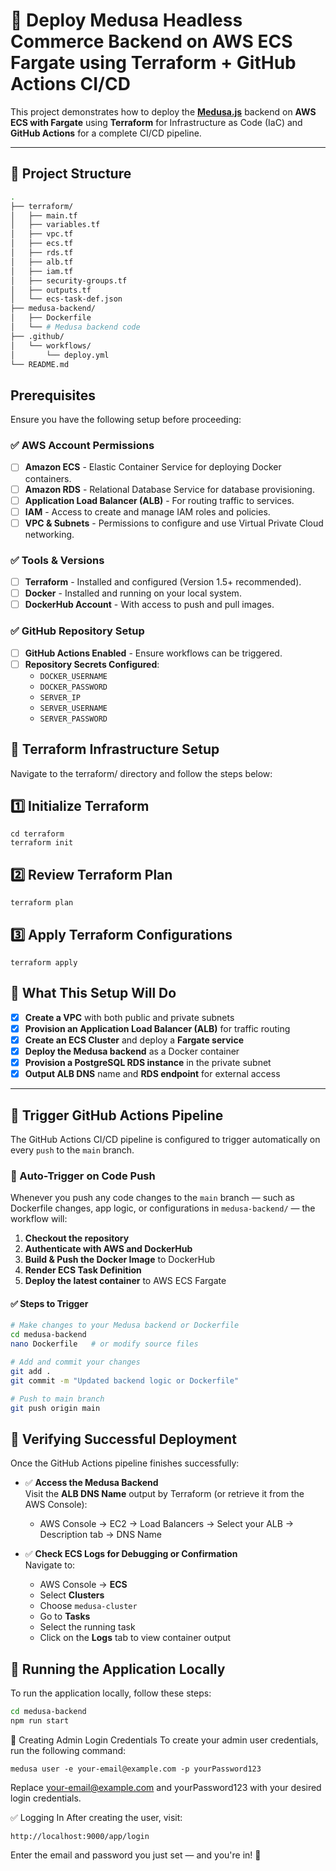 # 🚀 Deploy Medusa Headless Commerce Backend on AWS ECS Fargate using Terraform + GitHub Actions CI/CD

This project demonstrates how to deploy the **[Medusa.js](https://docs.medusajs.com/deployments/server/general-guide/)** backend on **AWS ECS with Fargate** using **Terraform** for Infrastructure as Code (IaC) and **GitHub Actions** for a complete CI/CD pipeline.

---

## 📁 Project Structure

```bash
.
├── terraform/
│   ├── main.tf
│   ├── variables.tf
│   ├── vpc.tf
│   ├── ecs.tf
│   ├── rds.tf
│   ├── alb.tf
│   ├── iam.tf
│   ├── security-groups.tf
│   ├── outputs.tf
│   └── ecs-task-def.json
├── medusa-backend/
│   ├── Dockerfile
│   └── # Medusa backend code
├── .github/
│   └── workflows/
│       └── deploy.yml
└── README.md
```

## Prerequisites

Ensure you have the following setup before proceeding:

### ✅ AWS Account Permissions

- [ ] **Amazon ECS** - Elastic Container Service for deploying Docker containers.
- [ ] **Amazon RDS** - Relational Database Service for database provisioning.
- [ ] **Application Load Balancer (ALB)** - For routing traffic to services.
- [ ] **IAM** - Access to create and manage IAM roles and policies.
- [ ] **VPC & Subnets** - Permissions to configure and use Virtual Private Cloud networking.

### ✅ Tools & Versions

- [ ] **Terraform** - Installed and configured (Version 1.5+ recommended).
- [ ] **Docker** - Installed and running on your local system.
- [ ] **DockerHub Account** - With access to push and pull images.

### ✅ GitHub Repository Setup

- [ ] **GitHub Actions Enabled** - Ensure workflows can be triggered.
- [ ] **Repository Secrets Configured**:
  - `DOCKER_USERNAME`
  - `DOCKER_PASSWORD`
  - `SERVER_IP`
  - `SERVER_USERNAME`
  - `SERVER_PASSWORD`


## 🧱 Terraform Infrastructure Setup
Navigate to the terraform/ directory and follow the steps below:

## 1️⃣ Initialize Terraform
```
cd terraform
terraform init
```
## 2️⃣ Review Terraform Plan
```
terraform plan
```
## 3️⃣ Apply Terraform Configurations
```
terraform apply
```
## 🚀 What This Setup Will Do

- [x] **Create a VPC** with both public and private subnets
- [x] **Provision an Application Load Balancer (ALB)** for traffic routing
- [x] **Create an ECS Cluster** and deploy a **Fargate service**
- [x] **Deploy the Medusa backend** as a Docker container
- [x] **Provision a PostgreSQL RDS instance** in the private subnet
- [x] **Output ALB DNS** name and **RDS endpoint** for external access

---

## 🚀 Trigger GitHub Actions Pipeline

The GitHub Actions CI/CD pipeline is configured to trigger automatically on every `push` to the `main` branch.

### 🔄 Auto-Trigger on Code Push

Whenever you push any code changes to the `main` branch — such as Dockerfile changes, app logic, or configurations in `medusa-backend/` — the workflow will:

1. **Checkout the repository**
2. **Authenticate with AWS and DockerHub**
3. **Build & Push the Docker Image** to DockerHub
4. **Render ECS Task Definition**
5. **Deploy the latest container** to AWS ECS Fargate

#### ✅ Steps to Trigger

```bash
# Make changes to your Medusa backend or Dockerfile
cd medusa-backend
nano Dockerfile   # or modify source files

# Add and commit your changes
git add .
git commit -m "Updated backend logic or Dockerfile"

# Push to main branch
git push origin main
```

## 🧪 Verifying Successful Deployment

Once the GitHub Actions pipeline finishes successfully:

- ✅ **Access the Medusa Backend**  
  Visit the **ALB DNS Name** output by Terraform (or retrieve it from the AWS Console):
  - AWS Console → EC2 → Load Balancers → Select your ALB → Description tab → DNS Name

- ✅ **Check ECS Logs for Debugging or Confirmation**  
  Navigate to:
  - AWS Console → **ECS**
  - Select **Clusters**
  - Choose `medusa-cluster`
  - Go to **Tasks**
  - Select the running task
  - Click on the **Logs** tab to view container output
 
## 🧭 Running the Application Locally

To run the application locally, follow these steps:

```bash
cd medusa-backend
npm run start
```
🔐 Creating Admin Login Credentials
To create your admin user credentials, run the following command:
```
medusa user -e your-email@example.com -p yourPassword123
```
Replace your-email@example.com and yourPassword123 with your desired login credentials.

✅ Logging In
After creating the user, visit:

```
http://localhost:9000/app/login
```
Enter the email and password you just set — and you're in! 🚀


